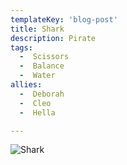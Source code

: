 ```yaml
---
templateKey: 'blog-post'
title: Shark
description: Pirate
tags:
  -  Scissors
  -  Balance
  -  Water
allies:
  -  Deborah
  -  Cleo
  -  Hella

---
```

![Shark](/img/Shark.png)
